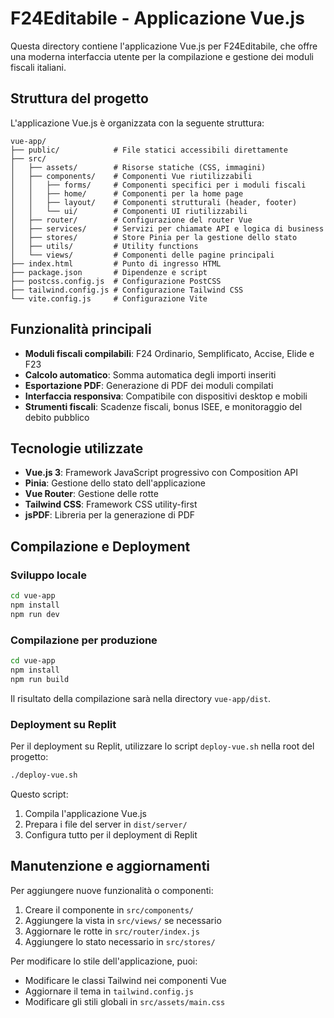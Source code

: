 # F24Editabile - Applicazione Vue.js

Questa directory contiene l'applicazione Vue.js per F24Editabile, che offre una moderna interfaccia utente per la compilazione e gestione dei moduli fiscali italiani.

## Struttura del progetto

L'applicazione Vue.js è organizzata con la seguente struttura:

```
vue-app/
├── public/            # File statici accessibili direttamente
├── src/
│   ├── assets/        # Risorse statiche (CSS, immagini)
│   ├── components/    # Componenti Vue riutilizzabili
│   │   ├── forms/     # Componenti specifici per i moduli fiscali
│   │   ├── home/      # Componenti per la home page
│   │   ├── layout/    # Componenti strutturali (header, footer)
│   │   └── ui/        # Componenti UI riutilizzabili
│   ├── router/        # Configurazione del router Vue
│   ├── services/      # Servizi per chiamate API e logica di business
│   ├── stores/        # Store Pinia per la gestione dello stato
│   ├── utils/         # Utility functions
│   └── views/         # Componenti delle pagine principali
├── index.html         # Punto di ingresso HTML
├── package.json       # Dipendenze e script
├── postcss.config.js  # Configurazione PostCSS
├── tailwind.config.js # Configurazione Tailwind CSS
└── vite.config.js     # Configurazione Vite
```

## Funzionalità principali

- **Moduli fiscali compilabili**: F24 Ordinario, Semplificato, Accise, Elide e F23
- **Calcolo automatico**: Somma automatica degli importi inseriti
- **Esportazione PDF**: Generazione di PDF dei moduli compilati
- **Interfaccia responsiva**: Compatibile con dispositivi desktop e mobili
- **Strumenti fiscali**: Scadenze fiscali, bonus ISEE, e monitoraggio del debito pubblico

## Tecnologie utilizzate

- **Vue.js 3**: Framework JavaScript progressivo con Composition API
- **Pinia**: Gestione dello stato dell'applicazione
- **Vue Router**: Gestione delle rotte
- **Tailwind CSS**: Framework CSS utility-first
- **jsPDF**: Libreria per la generazione di PDF

## Compilazione e Deployment

### Sviluppo locale

```bash
cd vue-app
npm install
npm run dev
```

### Compilazione per produzione

```bash
cd vue-app
npm install
npm run build
```

Il risultato della compilazione sarà nella directory `vue-app/dist`.

### Deployment su Replit

Per il deployment su Replit, utilizzare lo script `deploy-vue.sh` nella root del progetto:

```bash
./deploy-vue.sh
```

Questo script:
1. Compila l'applicazione Vue.js
2. Prepara i file del server in `dist/server/`
3. Configura tutto per il deployment di Replit

## Manutenzione e aggiornamenti

Per aggiungere nuove funzionalità o componenti:

1. Creare il componente in `src/components/`
2. Aggiungere la vista in `src/views/` se necessario
3. Aggiornare le rotte in `src/router/index.js`
4. Aggiungere lo stato necessario in `src/stores/`

Per modificare lo stile dell'applicazione, puoi:
- Modificare le classi Tailwind nei componenti Vue
- Aggiornare il tema in `tailwind.config.js`
- Modificare gli stili globali in `src/assets/main.css`